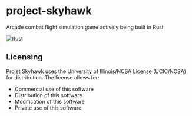 # project-skyhawk
Arcade combat flight simulation game actively being built in Rust

![Rust](https://github.com/PatrickHoward/project-skyhawk/workflows/Rust/badge.svg)

## Licensing
Projet Skyhawk uses the University of Illinois/NCSA License (UCIC/NCSA) for
distribution. The license allows for:
  *  Commercial use of this software
  *  Distribution of this software
  *  Modification of this software
  *  Private use of this software
